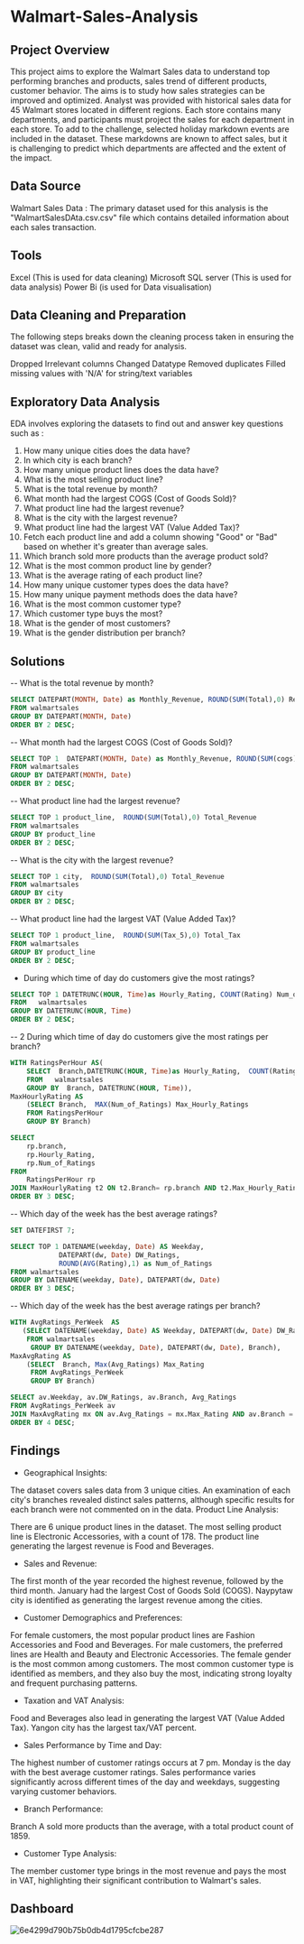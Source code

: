 # Walmart-Sales-Analysis


## Project Overview
This project aims to explore the Walmart Sales data to understand top performing 
branches and products, sales trend of different products, customer behavior. The aims is 
to study how sales strategies can be improved and optimized. 
Analyst was provided with historical sales data for 45 
Walmart stores located in different regions. Each store contains many departments, and 
participants must project the sales for each department in each store. To add to the 
challenge, selected holiday markdown events are included in the dataset. These 
markdowns are known to affect sales, but it is challenging to predict which departments 
are affected and the extent of the impact.

## Data Source
Walmart Sales Data : The primary dataset used for this analysis is the "WalmartSalesDAta.csv.csv" file which contains detailed information about each sales transaction.

## Tools
Excel (This is used for data cleaning)
Microsoft SQL server (This is used for data analysis)
Power Bi (is used for Data visualisation)

##  Data Cleaning and Preparation
The following steps breaks down the cleaning process taken in ensuring the dataset was clean, valid and ready for analysis.

Dropped Irrelevant columns
Changed  Datatype
Removed duplicates
Filled missing values with 'N/A' for string/text variables

## Exploratory Data Analysis
EDA involves exploring the datasets to find out and answer key questions such as :

1. How many unique cities does the data have?
2. In which city is each branch?
3. How many unique product lines does the data have?
4. What is the most selling product line?
5. What is the total revenue by month?
6. What month had the largest COGS (Cost of Goods Sold)?
7. What product line had the largest revenue?
8. What is the city with the largest revenue?
9. What product line had the largest VAT (Value Added Tax)?
10. Fetch each product line and add a column showing "Good" or "Bad" based on whether it's greater 
than average sales.
11. Which branch sold more products than the average product sold?
12. What is the most common product line by gender?
13. What is the average rating of each product line?
14. How many unique customer types does the data have?
15. How many unique payment methods does the data have?
16. What is the most common customer type?
17. Which customer type buys the most?
18. What is the gender of most customers?
19. What is the gender distribution per branch?

## Solutions
-- What is the total revenue by month?
```` sql
SELECT DATEPART(MONTH, Date) as Monthly_Revenue, ROUND(SUM(Total),0) Revenue
FROM walmartsales
GROUP BY DATEPART(MONTH, Date) 
ORDER BY 2 DESC;
````

--  What month had the largest COGS (Cost of Goods Sold)?
```` sql
SELECT TOP 1  DATEPART(MONTH, Date) as Monthly_Revenue, ROUND(SUM(cogs),0) Total_cogs
FROM walmartsales
GROUP BY DATEPART(MONTH, Date) 
ORDER BY 2 DESC;
````


-- What product line had the largest revenue?
```` sql
SELECT TOP 1 product_line,  ROUND(SUM(Total),0) Total_Revenue
FROM walmartsales
GROUP BY product_line
ORDER BY 2 DESC;
````

-- What is the city with the largest revenue?
```` sql
SELECT TOP 1 city,  ROUND(SUM(Total),0) Total_Revenue
FROM walmartsales
GROUP BY city
ORDER BY 2 DESC;
````

--  What product line had the largest VAT (Value Added Tax)?
```` sql
SELECT TOP 1 product_line,  ROUND(SUM(Tax_5),0) Total_Tax
FROM walmartsales
GROUP BY product_line
ORDER BY 2 DESC;
````
-  During which time of day do customers give the most ratings?
```` sql
SELECT TOP 1 DATETRUNC(HOUR, Time)as Hourly_Rating, COUNT(Rating) Num_of_Ratings
FROM   walmartsales
GROUP BY DATETRUNC(HOUR, Time)
ORDER BY 2 DESC;
````


-- 2 During which time of day do customers give the most ratings per branch?
```` sql
WITH RatingsPerHour AS(
	SELECT  Branch,DATETRUNC(HOUR, Time)as Hourly_Rating,  COUNT(Rating) Num_of_Ratings
	FROM   walmartsales
	GROUP BY  Branch, DATETRUNC(HOUR, Time)),
MaxHourlyRating AS 
	(SELECT Branch,  MAX(Num_of_Ratings) Max_Hourly_Ratings
	FROM RatingsPerHour
	GROUP BY Branch)

SELECT 
    rp.branch, 
    rp.Hourly_Rating, 
    rp.Num_of_Ratings
FROM 
    RatingsPerHour rp
JOIN MaxHourlyRating t2 ON t2.Branch= rp.branch AND t2.Max_Hourly_Ratings = rp.Num_of_Ratings
ORDER BY 3 DESC;
````


--  Which day of the week has the best average ratings?
```` sql
SET DATEFIRST 7;

SELECT TOP 1 DATENAME(weekday, Date) AS Weekday, 
			DATEPART(dw, Date) DW_Ratings, 
			ROUND(AVG(Rating),1) as Num_of_Ratings
FROM walmartsales
GROUP BY DATENAME(weekday, Date), DATEPART(dw, Date)
ORDER BY 3 DESC;
````


--  Which day of the week has the best average ratings per branch?
```` sql
WITH AvgRatings_PerWeek  AS 
   (SELECT DATENAME(weekday, Date) AS Weekday, DATEPART(dw, Date) DW_Ratings, Branch, ROUND(AVG(Rating),1) as Avg_Ratings
    FROM walmartsales
     GROUP BY DATENAME(weekday, Date), DATEPART(dw, Date), Branch),
MaxAvgRating AS 
	(SELECT  Branch, Max(Avg_Ratings) Max_Rating
	 FROM AvgRatings_PerWeek
	 GROUP BY Branch)

SELECT av.Weekday, av.DW_Ratings, av.Branch, Avg_Ratings
FROM AvgRatings_PerWeek av
JOIN MaxAvgRating mx ON av.Avg_Ratings = mx.Max_Rating AND av.Branch = mx.Branch
ORDER BY 4 DESC;
````
## Findings
- Geographical Insights:

The dataset covers sales data from 3 unique cities.
An examination of each city's branches revealed distinct sales patterns, although specific results for each branch were not commented on in the data.
Product Line Analysis:

There are 6 unique product lines in the dataset.
The most selling product line is Electronic Accessories, with a count of 178.
The product line generating the largest revenue is Food and Beverages.
- Sales and Revenue:

The first month of the year recorded the highest revenue, followed by the third month.
January had the largest Cost of Goods Sold (COGS).
Naypytaw city is identified as generating the largest revenue among the cities.
- Customer Demographics and Preferences:

For female customers, the most popular product lines are Fashion Accessories and Food and Beverages. For male customers, the preferred lines are Health and Beauty and Electronic Accessories.
The female gender is the most common among customers.
The most common customer type is identified as members, and they also buy the most, indicating strong loyalty and frequent purchasing patterns.
- Taxation and VAT Analysis:

Food and Beverages also lead in generating the largest VAT (Value Added Tax).
Yangon city has the largest tax/VAT percent.
- Sales Performance by Time and Day:

The highest number of customer ratings occurs at 7 pm.
Monday is the day with the best average customer ratings.
Sales performance varies significantly across different times of the day and weekdays, suggesting varying customer behaviors.
- Branch Performance:

Branch A sold more products than the average, with a total product count of 1859.
- Customer Type Analysis:

The member customer type brings in the most revenue and pays the most in VAT, highlighting their significant contribution to Walmart's sales.
## Dashboard
![6e4299d790b75b0db4d1795cfcbe287](https://github.com/CherryChristie/Walmart-Sales-Analysis/assets/148567375/091a2858-9992-4778-8df4-35c29771cca5)










